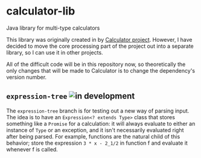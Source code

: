 # calculator-lib
Java library for multi-type calculators

This library was originally created in by [Calculator project](https://github.com/endreman0/Calculator). However, I have decided to move the core processing part of the project out into a separate library, so I can use it in other projects.

All of the difficult code will be in this repository now, so theoretically the only changes that will be made to Calculator is to change the dependency's version number.

## `expression-tree` ![in development](https://img.shields.io/badge/status-development-yellowgreen.svg)
The `expression-tree` branch is for testing out a new way of parsing input. The idea is to have an `Expression<? extends Type>` class that stores something like a `Promise` for a calculation: it will always evaluate to either an instance of `Type` or an exception, and it isn't necessarily evaluated right after being parsed. For example, functions are the natural child of this behavior; store the expression `3 * x - 2_1/2` in function f and evaluate it whenever f is called.
